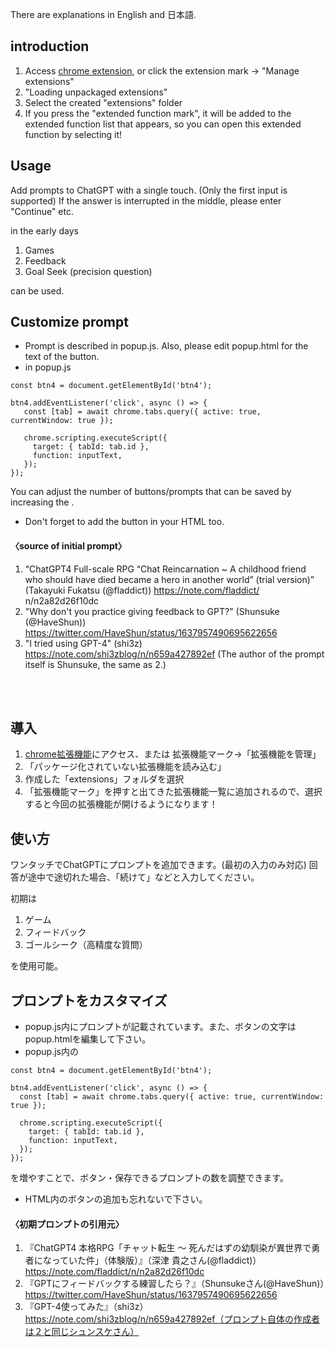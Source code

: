 There are explanations in English and 日本語.

## introduction
1. Access [chrome extension](chrome://extensions/), or click the extension mark → "Manage extensions"
2. "Loading unpackaged extensions"
3. Select the created "extensions" folder
4. If you press the "extended function mark", it will be added to the extended function list that appears, so you can open this extended function by selecting it!

## Usage
Add prompts to ChatGPT with a single touch. (Only the first input is supported)
If the answer is interrupted in the middle, please enter "Continue" etc.

in the early days
1. Games
2. Feedback
3. Goal Seek (precision question)

can be used.
<br>

## Customize prompt
- Prompt is described in popup.js. Also, please edit popup.html for the text of the button.
- in popup.js
```
const btn4 = document.getElementById('btn4');

btn4.addEventListener('click', async () => {
   const [tab] = await chrome.tabs.query({ active: true, currentWindow: true });

   chrome.scripting.executeScript({
     target: { tabId: tab.id },
     function: inputText,
   });
});
```
You can adjust the number of buttons/prompts that can be saved by increasing the .
- Don't forget to add the button in your HTML too.  

#### 〈source of initial prompt〉
1. “ChatGPT4 Full-scale RPG “Chat Reincarnation ~ A childhood friend who should have died became a hero in another world” (trial version)” (Takayuki Fukatsu (@fladdict)) https://note.com/fladdict/ n/n2a82d26f10dc
2. "Why don't you practice giving feedback to GPT?" (Shunsuke (@HaveShun)) https://twitter.com/HaveShun/status/1637957490695622656
3. "I tried using GPT-4" (shi3z) https://note.com/shi3zblog/n/n659a427892ef (The author of the prompt itself is Shunsuke, the same as 2.)  
<br>
<br>

## 導入
1. [chrome拡張機能](chrome://extensions/)にアクセス、または 拡張機能マーク→「拡張機能を管理」
2. 「パッケージ化されていない拡張機能を読み込む」
3. 作成した「extensions」フォルダを選択
4. 「拡張機能マーク」を押すと出てきた拡張機能一覧に追加されるので、選択すると今回の拡張機能が開けるようになります！

## 使い方
ワンタッチでChatGPTにプロンプトを追加できます。(最初の入力のみ対応)
回答が途中で途切れた場合、「続けて」などと入力してください。

初期は
1. ゲーム
2. フィードバック
3. ゴールシーク（高精度な質問）

を使用可能。
<br>

## プロンプトをカスタマイズ
- popup.js内にプロンプトが記載されています。また、ボタンの文字はpopup.htmlを編集して下さい。
- popup.js内の
```
const btn4 = document.getElementById('btn4');

btn4.addEventListener('click', async () => {
  const [tab] = await chrome.tabs.query({ active: true, currentWindow: true });

  chrome.scripting.executeScript({
    target: { tabId: tab.id },
    function: inputText,
  });
});
```
を増やすことで、ボタン・保存できるプロンプトの数を調整できます。
- HTML内のボタンの追加も忘れないで下さい。

#### 〈初期プロンプトの引用元〉
1. 『ChatGPT4 本格RPG「チャット転生 〜 死んだはずの幼馴染が異世界で勇者になっていた件」（体験版）』（深津 貴之さん(@fladdict)）https://note.com/fladdict/n/n2a82d26f10dc
2. 『GPTにフィードバックする練習したら？』（Shunsukeさん(@HaveShun)）https://twitter.com/HaveShun/status/1637957490695622656
3. 『GPT-4使ってみた』（shi3z）https://note.com/shi3zblog/n/n659a427892ef（プロンプト自体の作成者は２と同じシュンスケさん）